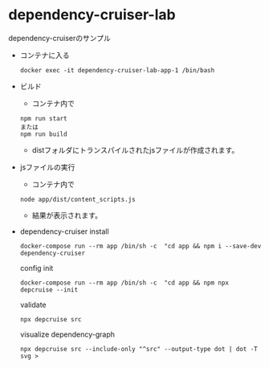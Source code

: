 # dependency-cruiser-lab
dependency-cruiserのサンプル

- コンテナに入る
  ```
  docker exec -it dependency-cruiser-lab-app-1 /bin/bash
  ```
- ビルド
  - コンテナ内で
  ```
  npm run start
  または
  npm run build
  ```
  - distフォルダにトランスパイルされたjsファイルが作成されます。
- jsファイルの実行
  - コンテナ内で
  ```
  node app/dist/content_scripts.js
  ```
  - 結果が表示されます。

- dependency-cruiser
  install
  ```terminal
  docker-compose run --rm app /bin/sh -c  "cd app && npm i --save-dev dependency-cruiser
  ```
  config init
  ```terminal
  docker-compose run --rm app /bin/sh -c  "cd app && npm npx depcruise --init
  ```
  validate
  ```terminal
  npx depcruise src
  ```
  visualize dependency-graph
  ```terminal
  npx depcruise src --include-only "^src" --output-type dot | dot -T svg >
  ```
